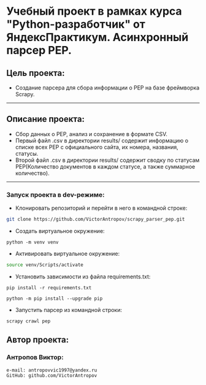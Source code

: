 # Учебный проект в рамках курса "Python-разработчик" от ЯндексПрактикум. Асинхронный парсер PEP.
## Цель проекта:
- Создание парсера для сбора информации о PEP на базе фреймворка Scrapy.
---
## Описание проекта:
- Сбор данных о PEP, анализ и сохранение в формате CSV.
- Первый файл .csv в директории results/ содержит информацию о списке всех PEP c официального сайта, их номера, названия, статусы.
- Второй файл .csv в директории results/ содержит сводку по статусам PEP(Количество документов в каждом статусе, а также суммарное количество).
---
### Запуск проекта в dev-режиме:

- Клонировать репозиторий и перейти в него в командной строке:

```bash
git clone https://github.com/VictorAntropov/scrapy_parser_pep.git
```

- Cоздать виртуальное окружение:

```
python -m venv venv
```

* Активировать виртуальное окружение:

 ```bash
source venv/Scripts/activate
```

- Установить зависимости из файла requirements.txt:

```
pip install -r requirements.txt
```
```
python -m pip install --upgrade pip
```
- Запустить парсер из командной строки:

```
scrapy crawl pep
```

##  Автор проекта:
### Антропов Виктор:
```
e-mail: antropovvic1997@yandex.ru
GitHub: github.com/VictorAntropov
```